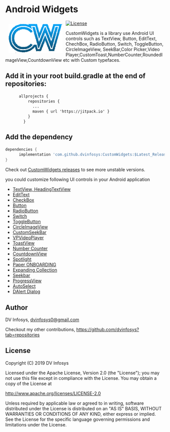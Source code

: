 # Android Widgets
[![License](https://img.shields.io/badge/license-Apache%202-green.svg)](https://www.apache.org/licenses/LICENSE-2.0)
<img src="https://github.com/dvinfosys/CustomWidgets/blob/master/Screenshort/logo.png?raw=true" align="left" hspace="10" vspace="10"></a>

CustomWidgets is a library use Android UI controls such as TextView, Button, EditText, ChechBox, RadioButton, Switch, ToggleButton, CircleImageView, SeekBar,Color Picker,Video Player,CustomToast,NumberCounter,RoundedImageView,CountdownView etc with Custom typefaces.


## Add it in your root build.gradle at the end of repositories:

          allprojects {
              repositories {
                ...
                maven { url 'https://jitpack.io' }
              }
            }

##  Add the dependency
```groovy
dependencies {
      implementation 'com.github.dvinfosys:CustomWidgets:$Latest_Release'
}
```
Check out [CustomWidgets releases](https://github.com/dvinfosys/CustomWidgets/releases) to see more unstable versions.
	
you could customize following UI controls in your Android application

* [TextView, HeadingTextView](https://github.com/dvinfosys/CustomWidgets/blob/master/app/src/main/java/com/dvinfosys/WidgetsExample/Fragments/TextViewFragment.java)
* [EditText](https://github.com/dvinfosys/CustomWidgets/blob/master/app/src/main/java/com/dvinfosys/WidgetsExample/Fragments/EditTextFragment.java)
* [CheckBox](https://github.com/dvinfosys/CustomWidgets/blob/master/app/src/main/java/com/dvinfosys/WidgetsExample/Fragments/CheckBoxFragment.java)
* [Button](https://github.com/dvinfosys/CustomWidgets/blob/master/app/src/main/java/com/dvinfosys/WidgetsExample/Fragments/ButtonFragment.java)
* [RadioButton](https://github.com/dvinfosys/CustomWidgets/blob/master/app/src/main/java/com/dvinfosys/WidgetsExample/Fragments/RadioButtonFragment.java)
* [Switch](https://github.com/dvinfosys/CustomWidgets/blob/master/app/src/main/java/com/dvinfosys/WidgetsExample/Fragments/SwitchFragment.java)
* [ToggleButton](https://github.com/dvinfosys/CustomWidgets/blob/master/app/src/main/java/com/dvinfosys/WidgetsExample/Fragments/ToggleButtonFragment.java)
* [CircleImageView](https://github.com/dvinfosys/CustomWidgets/blob/master/app/src/main/java/com/dvinfosys/WidgetsExample/Fragments/ImageviewFragment.java)
* [CustomSeekBar](https://github.com/dvinfosys/CustomWidgets/wiki/CustomSeekBar)
* [VPVideoPlayer](https://github.com/dvinfosys/CustomWidgets/wiki/VPVideoPlayer)
* [ToastView](https://github.com/dvinfosys/CustomWidgets/wiki/ToastView)
* [Number Counter](https://github.com/dvinfosys/CustomWidgets/wiki/Number-Counter)
* [CountdownView](https://github.com/dvinfosys/CustomWidgets/wiki/CountdownView)
* [Spotlight](https://github.com/dvinfosys/CustomWidgets/wiki/Spotlight)
* [Paper ONBOARDING](https://github.com/dvinfosys/CustomWidgets/wiki/PAPER-ONBOARDING)
* [Expanding Collection](https://github.com/dvinfosys/CustomWidgets/wiki/Expanding-Collection)
* [Seekbar](https://github.com/dvinfosys/CustomWidgets/blob/master/app/src/main/java/com/dvinfosys/WidgetsExample/Fragments/SeekbarFragment.java)
* [ProgressView](https://github.com/dvinfosys/CustomWidgets/blob/master/app/src/main/java/com/dvinfosys/WidgetsExample/Fragments/ProgressViewFragment.java)
* [AutoSelect](https://github.com/dvinfosys/CustomWidgets/blob/master/app/src/main/java/com/dvinfosys/WidgetsExample/Fragments/AutoSelectFragment.java)
* [DAlert Dialog](https://github.com/dvinfosys/CustomWidgets/blob/master/app/src/main/java/com/dvinfosys/WidgetsExample/Fragments/DAlertFragment.java)

## Author

DV Infosys, dvinfosys0@gmail.com

Checkout my other contributions, https://github.com/dvinfosys?tab=repositories

## License
Copyright (C) 2019 DV Infosys

Licensed under the Apache License, Version 2.0 (the "License");
you may not use this file except in compliance with the License.
You may obtain a copy of the License at

   http://www.apache.org/licenses/LICENSE-2.0

Unless required by applicable law or agreed to in writing, software
distributed under the License is distributed on an "AS IS" BASIS,
WITHOUT WARRANTIES OR CONDITIONS OF ANY KIND, either express or implied.
See the License for the specific language governing permissions and
limitations under the License.
